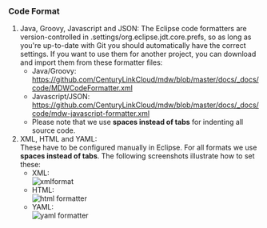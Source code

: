 ### Code Format

1. Java, Groovy, Javascript and JSON:
     The Eclipse code formatters are version-controlled in .settings/org.eclipse.jdt.core.prefs, so as long as you're up-to-date with Git you should automatically have the correct settings. If you want to use them for another project, you can download and import them from these formatter files:   
     - Java/Groovy: https://github.com/CenturyLinkCloud/mdw/blob/master/docs/_docs/code/MDWCodeFormatter.xml   
     - Javascript/JSON: https://github.com/CenturyLinkCloud/mdw/blob/master/docs/_docs/code/mdw-javascript-formatter.xml   
     - Please note that we use **spaces instead of tabs** for indenting all source code.
2. XML, HTML and YAML:  
     These have to be configured manually in Eclipse.  For all formats we use **spaces instead of tabs**.
     The following screenshots illustrate how to set these:  
     - XML:                                                    
      ![xmlformat](../../images/xmlformat.png)
     - HTML:                                                           
      ![html formatter](../../images/htmlformat.png)
     - YAML:                                           
      ![yaml formatter](../../images/yamlformat.png)
